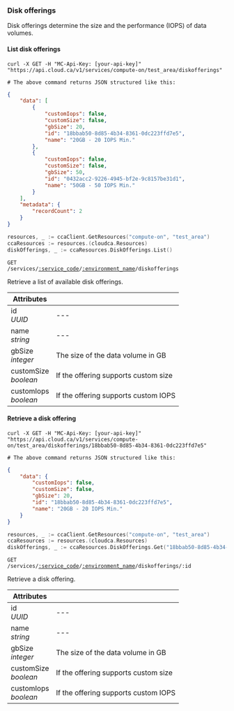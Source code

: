 ### Disk offerings

Disk offerings determine the size and the performance (IOPS) of data volumes.

#### List disk offerings

```shell
curl -X GET -H "MC-Api-Key: [your-api-key]"
"https://api.cloud.ca/v1/services/compute-on/test_area/diskofferings"

# The above command returns JSON structured like this:
```
```json
{
    "data": [
        {
            "customIops": false,
            "customSize": false,
            "gbSize": 20,
            "id": "18bbab50-8d85-4b34-8361-0dc223ffd7e5",
            "name": "20GB - 20 IOPS Min."
        },
        {
            "customIops": false,
            "customSize": false,
            "gbSize": 50,
            "id": "0432acc2-9226-4945-bf2e-9c8157be31d1",
            "name": "50GB - 50 IOPS Min."
        }
    ],
    "metadata": {
        "recordCount": 2
    }
}
```
```go
resources, _ := ccaClient.GetResources("compute-on", "test_area")
ccaResources := resources.(cloudca.Resources)
diskOfferings, _ := ccaResources.DiskOfferings.List()
```

<code>GET /services/<a href="#service-connections">:service_code</a>/<a href="#environments">:environment_name</a>/diskofferings</code>

Retrieve a list of available disk offerings.

Attributes | &nbsp;
---------- | -----
id<br/>*UUID* | ---
name<br/>*string* | ---
gbSize<br/>*integer* | The size of the data volume in GB
customSize<br/>*boolean* | If the offering supports custom size
customIops<br/>*boolean* | If the offering supports custom IOPS

#### Retrieve a disk offering

```shell
curl -X GET -H "MC-Api-Key: [your-api-key]"
"https://api.cloud.ca/v1/services/compute-on/test_area/diskofferings/18bbab50-8d85-4b34-8361-0dc223ffd7e5"

# The above command returns JSON structured like this:
```
```json
{
    "data": {
        "customIops": false,
        "customSize": false,
        "gbSize": 20,
        "id": "18bbab50-8d85-4b34-8361-0dc223ffd7e5",
        "name": "20GB - 20 IOPS Min."
    }
}
```
```go
resources, _ := ccaClient.GetResources("compute-on", "test_area")
ccaResources := resources.(cloudca.Resources)
diskOfferings, _ := ccaResources.DiskOfferings.Get("18bbab50-8d85-4b34-8361-0dc223ffd7e5")
```

<code>GET /services/<a href="#service-connections">:service_code</a>/<a href="#environments">:environment_name</a>/diskofferings/:id</code>

Retrieve a disk offering.

Attributes | &nbsp;
---------- | -----
id<br/>*UUID* | ---
name<br/>*string* | ---
gbSize<br/>*integer* | The size of the data volume in GB
customSize<br/>*boolean* | If the offering supports custom size
customIops<br/>*boolean* | If the offering supports custom IOPS
